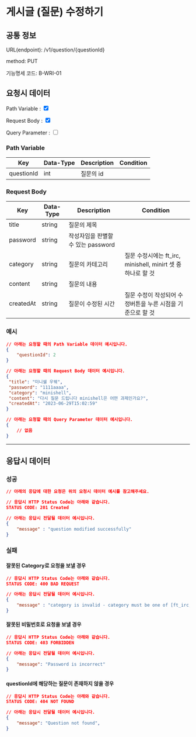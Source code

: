 # 게시글 (질문) 수정하기

## 공통 정보

<!-- 요청 시 URL 입니다. Root url에 대해서는 제외하고 서술합니다. -->
URL(endpoint): /v1/question/{questionId}

<!-- 요청 시 method 입니다. HTTP method를 기준으로 합니다. -->
method: PUT

<!-- 요청 시 기능명세 코드 입니다. API가 활용되는 페이지를 기준으로 합니다. -->
기능명세 코드: B-WRI-01

## 요청시 데이터

<!-- 요청시에 Path Variable, Request Parameter, 혹은 Query Parameter가 필요한 지에 대해 체크합니다. -->
<!-- 만약 해당되는 데이터가 없다면 표를 비워주세요. 제목을 포함한 항목을 지우시면 됩니다.-->
Path Variable : <input type="checkbox" value="Path Variable" checked>

Request Body : <input type="checkbox" value="Request Body" checked>

Query Parameter : <input type="checkbox" value="Query Parameter">

### Path Variable

<!-- 요청 시 데이터에 대해 명시하는 테이블입니다. -->
<!-- Key, Data-Type, Description, Condition 순으로 작성해주세요. -->
<!-- Key는 요청 시 데이터의 Key를,
    Data-Type은 요청 시 데이터의 Data-Type을,
    Description은 요청 시 데이터의 설명을,
    Condition은 요청 시 데이터의 조건을 명시해주세요. -->
| Key | Data-Type | Description | Condition |
| --- | --- | --- | --- |
| questionId | int | 질문의 id | |

### Request Body

<!-- 요청 시 데이터에 대해 명시하는 테이블입니다. -->
<!-- Key, Data-Type, Description, Condition 순으로 작성해주세요. -->
<!-- Key는 요청 시 데이터의 Key를,
    Data-Type은 요청 시 데이터의 Data-Type을,
    Description은 요청 시 데이터의 설명을,
    Condition은 요청 시 데이터의 조건을 명시해주세요. -->
| Key | Data-Type | Description | Condition |
| --- | --- | --- | --- |
| title | string | 질문의 제목 | |
| password | string | 작성자임을 판별할 수 있는 password | |
| category | string | 질문의 카테고리 | 질문 수정시에는 ft_irc, minishell, minirt 셋 중 하나로 할 것 |
| content | string | 질문의 내용 | |
| createdAt | string | 질문이 수정된 시간 | 질문 수정이 작성되어 수정버튼을 누른 시점을 기준으로 할 것 |

### 예시

```json
// 아래는 요청할 때의 Path Variable 데이터 예시입니다.
{
    "questionId": 2
}

// 아래는 요청할 때의 Request Body 데이터 예시입니다.
{
 "title": "미니쉘 우웩",
 "password": "1111aaaa", 
 "category": "minishell",
 "content": "다시 질문 드립니다 minishell은 어떤 과제인가요?",
 "createdAt": "2023-06-29T15:02:59"
}

// 아래는 요청할 때의 Query Parameter 데이터 예시입니다.
{
    // 없음
}

```

***

## 응답시 데이터

### 성공

```json
// 아래의 응답에 대한 요청은 위의 요청시 데이터 예시를 참고해주세요.

// 응답시 HTTP Status Code는 아래와 같습니다.
STATUS CODE: 201 Created

// 아래는 응답시 전달될 데이터 예시입니다.
{
    "message" : "question modified successfully"
}
```

### 실패

#### 잘못된 Category로 요청을 보낼 경우
<!-- 실패시에는 어떻게 해서 실패한 코드인지 반드시 실패 사유를 적어주세요. -->

```json
// 응답시 HTTP Status Code는 아래와 같습니다.
STATUS CODE: 400 BAD REQUEST

// 아래는 응답시 전달될 데이터 예시입니다.
{
    "message" : "category is invalid - category must be one of [ft_irc, minishell, minirt]",
}
```

#### 잘못된 비밀번호로 요청을 보낼 경우
<!-- 실패시에는 어떻게 해서 실패한 코드인지 반드시 실패 사유를 적어주세요. -->

```json
// 응답시 HTTP Status Code는 아래와 같습니다.
STATUS CODE: 403 FORBIDDEN

// 아래는 응답시 전달될 데이터 예시입니다.
{
    "message": "Password is incorrect"
}
```

#### questionId에 해당하는 질문이 존재하지 않을 경우
<!-- 실패시에는 어떻게 해서 실패한 코드인지 반드시 실패 사유를 적어주세요. -->

```json
// 응답시 HTTP Status Code는 아래와 같습니다.
STATUS CODE: 404 NOT FOUND

// 아래는 응답시 전달될 데이터 예시입니다.
{
    "message": "Question not found",
}
```
<!-- 실패 사유가 여러가지 존재하여서 2개 이상의 실패 응답을 정의할 때에는 복수의 ### [실패사유] 탭을 만들어 주세요.-->